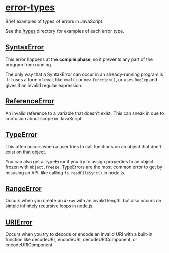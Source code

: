 # [error-types](http://www.macwright.org/2015/02/28/errors.html)

Brief examples of types of errors in JavaScript.

See the [/types](/types) directory for examples of each error type.

## [SyntaxError](https://developer.mozilla.org/en-US/docs/Web/JavaScript/Reference/Global_Objects/SyntaxError)

This error happens at the **compile phase**, so it prevents
any part of the program from running.

The only way that a SyntaxError can occur in an already-running program is
if it uses a form of eval, like `eval()` or `new Function()`, or uses
`RegExp` and gives it an invalid regular expression.

## [ReferenceError](https://developer.mozilla.org/en-US/docs/Web/JavaScript/Reference/Global_Objects/ReferenceError)

An invalid reference to a variable that doesn't exist. This can sneak in
due to confusion about scope in JavaScript.

## [TypeError](https://developer.mozilla.org/en-US/docs/Web/JavaScript/Reference/Global_Objects/TypeError)

This often occurs when a user tries to call functions on
an object that don't exist on that object.

You can also get a TypeError if you try to assign properties to an object
frozen with `Object.freeze`. TypeErrors are the most common error to get by
misusing an API, like calling `fs.readFileSync()` in node.js.

## [RangeError](https://developer.mozilla.org/en-US/docs/Web/JavaScript/Reference/Global_Objects/RangeError)

Occurs when you create an `Array` with an invalid length, but also occurs
on simple infinitely recursive loops in node.js.

## [URIError](https://developer.mozilla.org/en-US/docs/Web/JavaScript/Reference/Global_Objects/URIError)

Occurs when you try to decode or encode an invalid URI with a built-in function
like decodeURI, encodeURI, decodeURIComponent, or encodeURIComponent.
